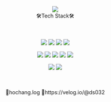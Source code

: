 <div align=center>
  <img src="https://capsule-render.vercel.app/api?type=wave&color=C7A48B&height=300&section=header&textBh-363636&text=Hochang%20Lee&fontSize=90" />
</div>

<div align=center>🛠Tech Stack🛠</div>
<br>
<br>

<div align=center>
  <p>
    <img src="https://img.shields.io/badge/Java-9cf?style=flat-square&logo=Java&logoColor=black"/>
    <img src="https://img.shields.io/badge/Springframework-green?style=flat-square&logo=Spring&logoColor=black"/>
    <img src="https://img.shields.io/badge/MyBatis-green?style=flat-square&logo=Spring&logoColor=black"/>
    <img src="https://img.shields.io/badge/OracleDB-important?style=flat-square&logo=Oracle&logoColor=black"/>
  </p>
</div>
<div align=center>
  <p>
    <img src="https://img.shields.io/badge/Linux-lightgrey?style=flat-square&logo=Linux&logoColor=black"/>
    <img src="https://img.shields.io/badge/OracleDB-important?style=flat-square&logo=Oracle&logoColor=black"/>
    <img src="https://img.shields.io/badge/HTML-red?style=flat-square&logo=HTML5&logoColor=white"/>
    <img src="https://img.shields.io/badge/CSS-blue?style=flat-square&logo=CSS3&logoColor=white"/>
    <img src="https://img.shields.io/badge/JavaScript-blue?style=flat-square&logo=JavaScript&logoColor=white"/>
  </p>
</div>
<div align=center>
  <p>
    <img src="https://img.shields.io/badge/Git-red?style=flat-square&logo=git&logoColor=black"/>
    <img src="https://img.shields.io/badge/Github-orange?style=flat-square&logo=github&logoColor=black"/>
  </p>
</div>
<br>
<br>
<div align=center>
 🍏hochang.log 🍏https://velog.io/@ds032
</div>

